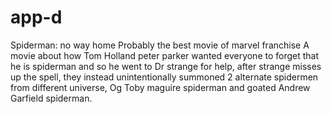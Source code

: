 # app-d
Spiderman: no way home
Probably the best movie of marvel franchise
A movie about how Tom Holland peter parker wanted everyone to forget that he is spiderman and so he went to Dr strange for help,
after strange misses up the spell, they instead unintentionally summoned 2 alternate spidermen from different universe, 
Og Toby maguire spiderman and goated Andrew Garfield spiderman.
